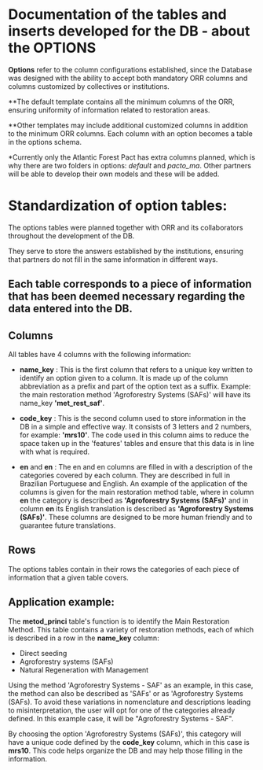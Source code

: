 
# Documentation of the tables and inserts developed for the DB - about the OPTIONS

**Options** refer to the column configurations established, since the Database was designed with the ability to accept both mandatory ORR columns and columns customized by collectives or institutions.
   
**The default template contains all the minimum columns of the ORR, ensuring uniformity of information related to restoration areas.

**Other templates may include additional customized columns in addition to the minimum ORR columns. Each column with an option becomes a table in the options schema.

 *Currently only the Atlantic Forest Pact has extra columns planned, which is why there are two folders in options: *default* and *pacto_ma*. Other partners will be able to develop their own models and these will be added.
      
# Standardization of option tables:

The options tables were planned together with ORR and its collaborators throughout the development of the DB.   

They serve to store the answers established by the institutions, ensuring that partners do not fill in the same information in different ways.    

## Each table corresponds to a piece of information that has been deemed necessary regarding the data entered into the DB. 

## Columns
All tables have 4 columns with the following information: 

- **name_key** : This is the first column that refers to a unique key written to identify an option given to a column. It is made up of the column abbreviation as a prefix and part of the option text as a suffix. Example: the main restoration method 'Agroforestry Systems (SAFs)' will have its name_key **'met_rest_saf'**. 

- **code_key** : This is the second column used to store information in the DB in a simple and effective way. It consists of 3 letters and 2 numbers, for example: **'mrs10'**. The code used in this column aims to reduce the space taken up in the 'features' tables and ensure that this data is in line with what is required.   

- **en** and **en** : The en and en columns are filled in with a description of the categories covered by each column. They are described in full in Brazilian Portuguese and English. An example of the application of the columns is given for the main restoration method table, where in column **en** the category is described as **'Agroforestry Systems (SAFs)'** and in column **en** its English translation is described as **'Agroforestry Systems (SAFs)'**. These columns are designed to be more human friendly and to guarantee future translations.

## Rows
The options tables contain in their rows the categories of each piece of information that a given table covers.

## Application example:

The **metod_princi** table's function is to identify the Main Restoration Method. This table contains a variety of restoration methods, each of which is described in a row in the **name_key** column:
- Direct seeding
- Agroforestry systems (SAFs)
- Natural Regeneration with Management

Using the method 'Agroforestry Systems - SAF' as an example, in this case, the method can also be described as 'SAFs' or as 'Agroforestry Systems (SAFs). To avoid these variations in nomenclature and descriptions leading to misinterpretation, the user will opt for one of the categories already defined. In this example case, it will be "Agroforestry Systems - SAF".    

By choosing the option 'Agroforestry Systems (SAFs)', this category will have a unique code defined by the **code_key** column, which in this case is **mrs10**. This code helps organize the DB and may help those filling in the information.




